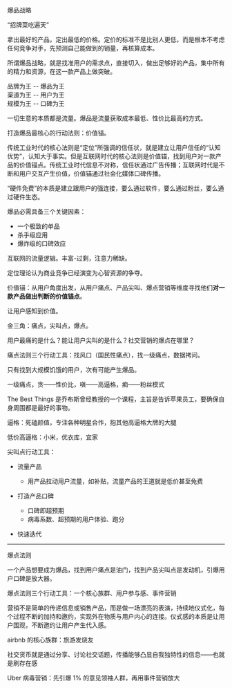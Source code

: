 爆品战略

“招牌菜吃遍天”

拿出最好的产品，定出最低的价格。定价的标准不是比别人更低，而是根本不考虑任何竞争对手，先预测自己能做到的销量，再核算成本。

所谓爆品战略，就是找准用户的需求点，直接切入，做出足够好的产品，集中所有的精力和资源，在这一款产品上做突破。

品牌为王 -- 爆品为王			
渠道为王 -- 用户为王			
规模为王 -- 口碑为王

一切生意的本质都是流量。爆品是流量获取成本最低、性价比最高的方式。

打造爆品最核心的行动法则：价值锚。

传统工业时代的核心法则是“定位”所强调的信任状，就是建立让用户信任的“认知优势”，认知大于事实。但是互联网时代的核心法则是价值锚，找到用户对一款产品的价值锚点。传统工业时代信息不对称，信任状通过广告传播；互联网时代是不断和用户交互产生价值，价值锚通过社会化媒体口碑传播。

“硬件免费”的本质是建立跟用户的强连接，要么通过软件，要么通过粉丝，要么通过硬件生态。

爆品必需具备三个关键因素：

- 一个极致的单品
- 杀手级应用
- 爆炸级的口碑效应

互联网的流量逻辑。丰富-过剩，注意力稀缺。

定位理论认为商业竞争已经演变为心智资源的争夺。

价值锚：从用户角度出发，从用户痛点、产品尖叫、爆点营销等维度寻找他们**对一款产品做出判断的价值锚点**。

让用户感知到价值。

金三角：痛点，尖叫点，爆点。

用户最痛的是什么？能让用户尖叫的是什么？社交营销的爆点在哪里？

痛点法则三个行动工具：找风口（国民性痛点），找一级痛点，数据拷问。

只有找到大规模饥饿的用户，次有可能产生爆品。

一级痛点，贪——性价比，嗔——高逼格，痴——粉丝模式

The Best Things 是乔布斯曾经教授的一个课程，主旨是告诉苹果员工，要确保自身周围都是最好的事物。

逼格：死磕颜值，专注各种明星合作，抱其他高逼格大牌的大腿

低价高逼格：小米，优衣库，宜家



尖叫点行动工具：

- 流量产品

	+ 用产品拉动用户流量，如补贴，流量产品的王道就是低价甚至免费

- 打造产品口碑

	+ 口碑即超预期
	+ 病毒系数、超预期的用户体验、跑分

- 快速迭代

---

爆点法则

一个产品想要成为爆品，找到用户痛点是油门，找到产品尖叫点是发动机，引爆用户口碑是放大器。

爆点法则三个行动工具：一个核心族群、用户参与感、事件营销

营销不是简单的传递信息或销售产品，而是做一场漂亮的表演，持续地仪式化，每个过程不断的加持和邀约，实现外在物质与用户内心的连接。仪式感的本质是让用户围观，不断邀约让用户产生代入感。

airbnb 的核心族群：旅游发烧友

社交货币就是通过分享、讨论社交话题，传播能够凸显自我独特性的信息——也就是刷存在感

Uber 病毒营销：先引爆 1% 的意见领袖人群，再用事件营销放大